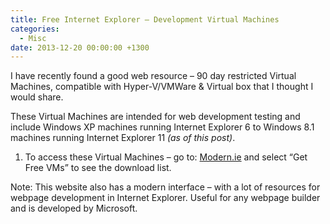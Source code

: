 ```yaml
---
title: Free Internet Explorer – Development Virtual Machines
categories:
  - Misc
date: 2013-12-20 00:00:00 +1300
---
```


I have recently found a good web resource – 90 day restricted Virtual Machines, compatible with Hyper-V/VMWare & Virtual box that I thought I would share.

These Virtual Machines are intended for web development testing and include Windows XP machines running Internet Explorer 6 to Windows 8.1 machines running Internet Explorer 11 _(as of this post)_.

  1. To access these Virtual Machines – go to: <a href="https://developer.microsoft.com/en-us/microsoft-edge/tools/vms/" target="_blank">Modern.ie</a> and select &#8220;Get Free VMs&#8221; to see the download list. 

Note: This website also has a modern interface – with a lot of resources for webpage development in Internet Explorer. Useful for any webpage builder and is developed by Microsoft.
